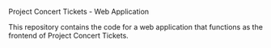 Project Concert Tickets - Web Application

This repository contains the code for a web application that functions as the frontend of Project Concert Tickets.
